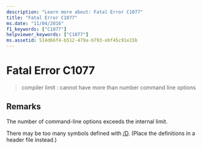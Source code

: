 ```yaml
---
description: "Learn more about: Fatal Error C1077"
title: "Fatal Error C1077"
ms.date: "11/04/2016"
f1_keywords: ["C1077"]
helpviewer_keywords: ["C1077"]
ms.assetid: 514d66f4-b512-479a-b793-ebf45c91e15b
---
```

# Fatal Error C1077

> compiler limit : cannot have more than number command line options

## Remarks

The number of command-line options exceeds the internal limit.

There may be too many symbols defined with [/D](../../build/reference/d-preprocessor-definitions.md). (Place the definitions in a header file instead.)
